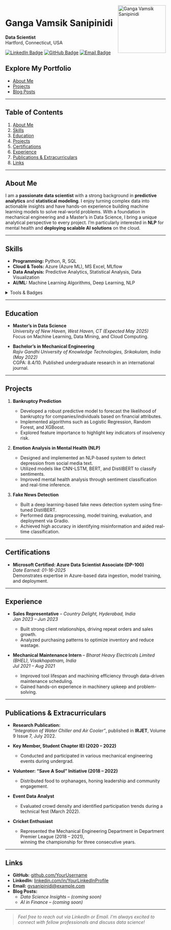 <!-- Update the path to your image if needed -->
<img src="IMG_20210523_144811.jpg" alt="Ganga Vamsik Sanipinidi" width="150" align="right"/>

# Ganga Vamsik Sanipinidi

**Data Scientist**  
Hartford, Connecticut, USA

[![LinkedIn Badge](https://img.shields.io/badge/LinkedIn-Connect-blue)](https://www.linkedin.com/in/YourLinkedInProfile)
[![GitHub Badge](https://img.shields.io/badge/GitHub-Follow-lightgrey)](https://github.com/YourUsername)
[![Email Badge](https://img.shields.io/badge/Email-Contact%20Me-orange)](mailto:gvsanipinidi@example.com)

## Explore My Portfolio

- [About Me](/Data-Science-Journey/about/)
- [Projects](/Data-Science-Journey/projects/)
- [Blog Posts](/Data-Science-Journey/blogs/)

---

## Table of Contents
1. [About Me](#about-me)
2. [Skills](#skills)
3. [Education](#education)
4. [Projects](#projects)
5. [Certifications](#certifications)
6. [Experience](#experience)
7. [Publications & Extracurriculars](#publications--extracurriculars)
8. [Links](#links)

---

## About Me
I am a **passionate data scientist** with a strong background in **predictive analytics** and **statistical modeling**. I enjoy turning complex data into actionable insights and have hands-on experience building machine learning models to solve real-world problems. With a foundation in mechanical engineering and a Master’s in Data Science, I bring a unique analytical perspective to every project. I’m particularly interested in **NLP** for mental health and **deploying scalable AI solutions** on the cloud.

---

## Skills
- **Programming:** Python, R, SQL  
- **Cloud & Tools:** Azure (Azure ML), MS Excel, MLflow  
- **Data Analysis:** Predictive Analytics, Statistical Analysis, Data Visualization  
- **AI/ML:** Machine Learning Algorithms, Deep Learning, NLP

<details>
<summary>Tools & Badges</summary>

![Python](https://img.shields.io/badge/Python-3670A0?style=for-the-badge&logo=python&logoColor=ffdd54)
![R](https://img.shields.io/badge/R-276DC3?style=for-the-badge&logo=r&logoColor=white)
![Azure](https://img.shields.io/badge/Azure-0072C6?style=for-the-badge&logo=microsoftazure&logoColor=white)
![SQL](https://img.shields.io/badge/SQL-4479A1?style=for-the-badge&logo=mysql&logoColor=white)
</details>

---

## Education
- **Master’s in Data Science**  
  *University of New Haven, West Haven, CT (Expected May 2025)*  
  Focus on Machine Learning, Data Mining, and Cloud Computing.

- **Bachelor’s in Mechanical Engineering**  
  *Rajiv Gandhi University of Knowledge Technologies, Srikakulam, India (May 2022)*  
  CGPA: 8.4/10. Published undergraduate research in an international journal.

---

## Projects
1. **Bankruptcy Prediction**  
   - Developed a robust predictive model to forecast the likelihood of bankruptcy for companies/individuals based on financial attributes.  
   - Implemented algorithms such as Logistic Regression, Random Forest, and XGBoost.  
   - Explored feature importance to highlight key indicators of insolvency risk.

2. **Emotion Analysis in Mental Health (NLP)**  
   - Designed and implemented an NLP-based system to detect depression from social media text.  
   - Utilized models like CNN-LSTM, BERT, and DistilBERT to classify sentiments.  
   - Improved mental health analysis through sentiment classification and real-time inference.

3. **Fake News Detection**  
   - Built a deep learning-based fake news detection system using fine-tuned DistilBERT.  
   - Performed data preprocessing, model training, evaluation, and deployment via Gradio.  
   - Achieved high accuracy in identifying misinformation and aided real-time classification.

---

## Certifications
- **Microsoft Certified: Azure Data Scientist Associate (DP-100)**  
  *Date Earned: 01-16-2025*  
  Demonstrates expertise in Azure-based data ingestion, model training, and deployment.

---

## Experience
- **Sales Representative** – *Country Delight, Hyderabad, India*  
  *Jan 2023 – Jun 2023*  
  - Built strong client relationships, driving repeat orders and sales growth.  
  - Analyzed purchasing patterns to optimize inventory and reduce wastage.

- **Mechanical Maintenance Intern** – *Bharat Heavy Electricals Limited (BHEL), Visakhapatnam, India*  
  *Jul 2021 – Aug 2021*  
  - Improved tool lifespan and machining efficiency through data-driven maintenance scheduling.  
  - Gained hands-on experience in machinery upkeep and problem-solving.

---

## Publications & Extracurriculars
- **Research Publication:**  
  *“Integration of Water Chiller and Air Cooler”*, published in **IRJET**, Volume 9 Issue 7, July 2022.

- **Key Member, Student Chapter IEI (2020 – 2022)**  
  - Conducted and participated in various mechanical engineering events during undergrad.

- **Volunteer: “Save A Soul” Initiative (2018 – 2022)**  
  - Distributed food to orphanages, honing leadership and community engagement.

- **Event Data Analyst**  
  - Evaluated crowd density and identified participation trends during a technical fest (March 2022).

- **Cricket Enthusiast**  
  - Represented the Mechanical Engineering Department in Department Premier League (2018 – 2021),  
    winning the championship for three consecutive years.

---

## Links
- **GitHub:** [github.com/YourUsername](https://github.com/YourUsername)  
- **LinkedIn:** [linkedin.com/in/YourLinkedInProfile](https://linkedin.com/in/YourLinkedInProfile)  
- **Email:** [gvsanipinidi@example.com](mailto:gvsanipinidi@example.com)  
- **Blog Posts:**  
  - *Data Science Insights* – *(coming soon)*  
  - *AI in Finance* – *(coming soon)*  

---

> *Feel free to reach out via LinkedIn or Email. I’m always excited to connect with fellow professionals and discuss data science!*

